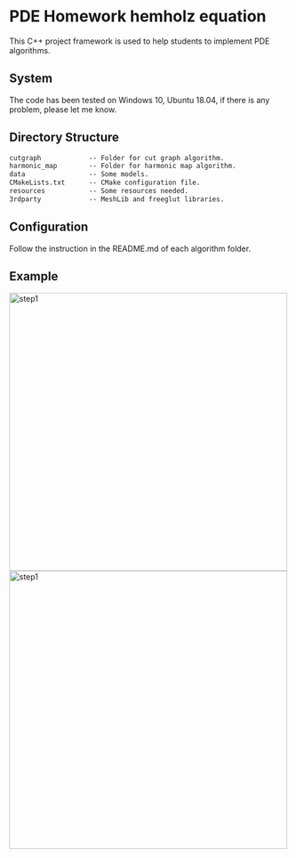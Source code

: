 # PDE Homework hemholz equation

This C++ project framework is used to help students to implement PDE algorithms.

## System

The code has been tested on Windows 10, Ubuntu 18.04, if there is any problem, please let me know.

## Directory Structure

``` txt
cutgraph            -- Folder for cut graph algorithm.
harmonic_map        -- Folder for harmonic map algorithm. 
data                -- Some models.
CMakeLists.txt      -- CMake configuration file.
resources           -- Some resources needed.
3rdparty            -- MeshLib and freeglut libraries.
```

## Configuration

Follow the instruction in the README.md of each algorithm folder.


## Example

<img src="https://raw.githubusercontent.com/chengengjian/PDEhemholz/tree/master/img/0.png" width="500" height="500" alt="step1"/><br/>
<img src="https://raw.githubusercontent.com/chengengjian/PDEhemholz/tree/master/img/1.png" width="500" height="500" alt="step1"/><br/>
